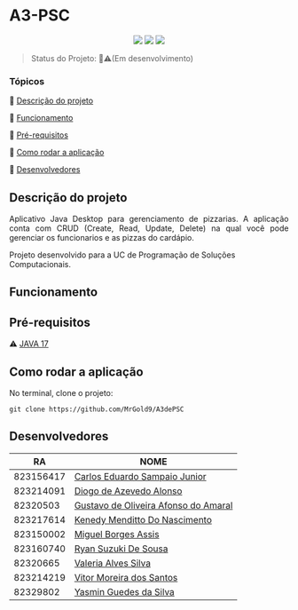 <h1>A3-PSC</h1> 

<p align="center">
  <img src="https://img.shields.io/badge/sqlite-%2307405e.svg?style=for-the-badge&logo=sqlite&logoColor=white"/>
    <img src="https://img.shields.io/badge/java-%23ED8B00.svg?style=for-the-badge&logo=openjdk&logoColor=white"/>
      <img src="https://img.shields.io/badge/NetBeansIDE-1B6AC6.svg?style=for-the-badge&logo=apache-netbeans-ide&logoColor=white"/>
</p>

> Status do Projeto: 🚧⚠(Em desenvolvimento)

### Tópicos 

🔹 [Descrição do projeto](#descrição-do-projeto)

🔹 [Funcionamento](#funcionamento)

🔹 [Pré-requisitos](#pré-requisitos)

🔹 [Como rodar a aplicação](#como-rodar-a-aplicação)

🔹 [Desenvolvedores](#desenvolvedores)


## Descrição do projeto 

<p align="justify">
  Aplicativo Java Desktop para gerenciamento de pizzarias. A aplicação conta com CRUD (Create, Read, Update, Delete) na qual você pode gerenciar os funcionarios e as pizzas do cardápio.    
    
  Projeto desenvolvido para a UC de Programação de Soluções Computacionais. 
</p>

## Funcionamento

<!-- Adicionar gif, ou prints do projeto -->

## Pré-requisitos

⚠ [JAVA 17](https://www.oracle.com/java/technologies/downloads/#jdk17-windows/)


<!--Liste todas as dependencias e libs que o usuário deve ter instalado na máquina antes de rodar a aplicação --> 

## Como rodar a aplicação

No terminal, clone o projeto: 

```
git clone https://github.com/MrGold9/A3dePSC
```


<!--## Casos de Uso

Explique com mais detalhes como a sua aplicação poderia ser utilizada. O uso de **gifs** aqui seria bem interessante. 

Exemplo: Caso a sua aplicação tenha alguma funcionalidade de login apresente neste tópico os dados necessários para acessá-la. -->


## Desenvolvedores

| RA | NOME  |
|---|---|
|823156417|[Carlos Eduardo Sampaio Junior](https://github.com/MrGold9)|
|823214091|[Diogo de Azevedo Alonso](https://github.com/deogos)|
|82320503|[Gustavo de Oliveira Afonso do Amaral](https://github.com/Gusta-d-oliveira)|
|823217614|[Kenedy Menditto Do Nascimento](https://github.com/Kenedymendy)|
|823150002|[Miguel Borges Assis](https://github.com/MiguelBorgess/MiguelBorgess)|
|823160740|[Ryan Suzuki De Sousa](https://github.com/ryansuzuki01)|
|82320665|[Valeria Alves Silva](https://github.com/1456354)|
|823214219|[Vitor Moreira dos Santos](https://github.com/VitorM147)|
|82329802|[Yasmin Guedes da Silva](https://github.com/Guedesyass)|
